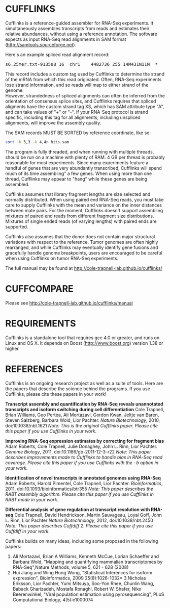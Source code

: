 # CUFFLINKS

Cufflinks is a reference-guided assembler for RNA-Seq experiments. It
simultaneously assembles transcripts from reads and estimates their relative
abundances, without using a reference annotation.  The software expects as 
input RNA-Seq read alignments in SAM format (http://samtools.sourceforge.net).

Here's an example spliced read alignment record:
<pre>
s6.25mer.txt-913508	16	chr1	4482736	255	14M431N11M	*	0	0	CAAGATGCTAGGCAAGTCTTGGAAG	IIIIIIIIIIIIIIIIIIIIIIIII	NM:i:0	XS:A:-
</pre>

This record includes a custom tag used by Cufflinks to determine the strand 
of the mRNA from which this read originated.  Often, RNA-Seq experiments lose
strand information, and so reads will map to either strand of the genome.  
However, strandedness of spliced alignments can often be inferred from the 
orientation of consensus splice sites, and Cufflinks requires that spliced 
aligments have the custom strand tag XS, which has SAM attribute type "A", and
can take values of "+" or "-".  If your RNA-Seq protocol is strand specific,
including this tag for all alignments, including unspliced alignments, will 
improve the assembly quality.

The SAM records MUST BE SORTED by reference coordinate, like so:

```bash
sort -k 3,3 -k 4,4n hits.sam 
```

The program is fully threaded, and when running with multiple threads, should
be run on a machine with plenty of RAM. 4 GB per thread is probably reasonable
for most experiments.  Since many experiments feature a handful of genes that
are very abundantly transcribed, Cufflinks will spend much of its time 
assembling" a few genes.  When using more than one thread, Cufflinks may 
appear to "hang" while these genes are being assembled.

Cufflinks assumes that library fragment lengths are size selected and normally
distributed. When using paired end RNA-Seq reads, you must take care to supply
Cufflinks with the mean and variance on the inner distances between mate 
pairs. For the moment, Cufflinks doesn't support assembling mixtures of paired
end reads from different fragment size distributions.  Mixtures of single 
ended reads (of varying lengths) with paired ends are supported.

Cufflinks also assumes that the donor does not contain major structural 
variations with respect to the reference.  Tumor genomes are often highly 
rearranged, and while Cufflinks may eventually identify gene fusions and 
gracefully handle genome breakpoints, users are encouraged to be careful when
using Cufflinks on tumor RNA-Seq experiments. 

The full manual may be found at http://cole-trapnell-lab.github.io/cufflinks/

# CUFFCOMPARE

Please see http://cole-trapnell-lab.github.io/cufflinks/manual


# REQUIREMENTS


Cufflinks is a standalone tool that requires gcc 4.0 or greater, and runs on
Linux and OS X.  It depends on Boost (http://www.boost.org) version 1.38 or 
higher.

# REFERENCES

Cufflinks is an ongoing research project as well as a suite of tools. Here are the papers that describe the science behind the programs. If you use Cufflinks, please cite these papers in your work!

**Transcript assembly and quantification by RNA-Seq reveals unannotated transcripts and isoform switching during cell differentiation**
Cole Trapnell, Brian Williams, Geo Pertea, Ali Mortazavi, Gordon Kwan, Jeltje van Baren, Steven Salzberg, Barbara Wold, Lior Pachter.
*Nature Biotechnology*, 2010, doi:10.1038/nbt.1621
*Note: This is the original Cufflinks paper. Please cite this paper if you use Cufflinks in your work.*

**Improving RNA-Seq expression estimates by correcting for fragment bias**
Adam Roberts, Cole Trapnell, Julie Donaghey, John L. Rinn, Lior Pachter.
*Genome Biology*, 2011, doi:10.1186/gb-2011-12-3-r22
*Note: This paper describes improvements made to Cufflinks to handle bias in RNA-Seq read coverage. Please cite this paper if you use Cufflinks with the <tt>-b</tt> option in your work.*

**Identification of novel transcripts in annotated genomes using RNA-Seq**
Adam Roberts, Harold Pimentel, Cole Trapnell, Lior Pachter.
*Bioinformatics*, 2011, doi:10.1093/bioinformatics/btr355
*Note: This paper describes the RABT assembly algorithm. Please cite this paper if you use Cufflinks in RABT mode in your work.*

**Differential analysis of gene regulation at transcript resolution with RNA-seq**
Cole Trapnell, David Hendrickson, Martin Sauvageau, Loyal Goff, John L. Rinn, Lior Pachter
*Nature Biotechnology*, 2012, doi:10.1038/nbt.2450
*Note: This paper describes Cuffdiff 2. Please cite this paper if you use Cuffdiff in your work.*

Cufflinks builds on many ideas, including some
proposed in the following papers:

1. Ali Mortazavi, Brian A Williams, Kenneth McCue, Lorian Schaeffer and Barbara 
Wold, "Mapping and quantifying mammalian transcriptomes by RNA-Seq",Nature 
Methods, volume 5, 621 - 628 (2008)
2. Hui Jiang and Wing Hung Wong, "Statistical Inferences for isoform expression", 
Bioinformatics, 2009 25(8):1026-1032=
3.Nicholas Eriksson, Lior Pachter, Yumi Mitsuya, Soo-Yon Rhee, Chunlin Wang, 
Baback Gharizadeh, Mostafa Ronaghi, Robert W. Shafer, Niko Beerenwinkel, "Viral 
population estimation using pyrosequencing", PLoS Computational Biology, 
4(5):e1000074

